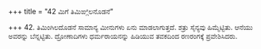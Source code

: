 +++
title = "42 ಮಿಗೆ ತಿಮಿಙ್ಗಿಲನೊಡನೆ"

+++
42. ತಿಮಿಂಗಿಲದೊಡನೆ ಸಾಮಾನ್ಯ ಮೀನುಗಳು ಏನು ಮಾಡಲಾಗುತ್ತದೆ. ಶತ್ರು ಸೈನ್ಯವು ಹಿಮ್ಮೆಟ್ಟಿತು. ಆನೆಯು ಅವರನ್ನು ಬೆನ್ನಟ್ಟಿತು.  ದ್ರೋಣಾದಿಗಳು ಧರ್ಮರಾಯನನ್ನು ಹಿಡಿಯುವ ತವಕದಿಂದ ರಣರಂಗಕ್ಕೆ ಪ್ರವೇಶಿಸಿದರು.